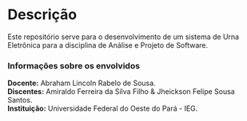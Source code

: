 # Descrição

Este repositório serve para o desenvolvimento de um sistema de Urna Eletrônica para a disciplina de Análise e Projeto de Software.<br>

### Informações sobre os envolvidos
**Docente:** Abraham Lincoln Rabelo de Sousa.<br>
**Discentes:** Amiraldo Ferreira da Silva Filho & Jheickson Felipe Sousa Santos.<br>
**Instituição:** Universidade Federal do Oeste do Pará - IEG.<br>